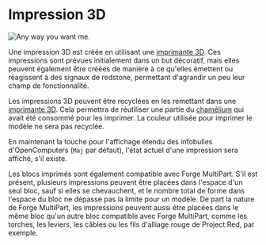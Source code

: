 # Impression 3D

![Any way you want me.](block:OpenComputers:print)

Une impression 3D est créée en utilisant une [imprimante 3D](printer.md). Ces impressions sont prévues initialement dans un but décoratif, mais elles peuvent également être créées de manière à ce qu'elles émettent ou réagissent à des signaux de redstone, permettant d'agrandir un peu leur champ de fonctionnalité.

Les impressions 3D peuvent être recyclées en les remettant dans une [imprimante 3D](printer.md). Cela permettra de réutiliser une partie du [chamélium](../item/chamelium.md) qui avait été consommé pour les imprimer. La couleur utilisée pour imprimer le modèle ne sera pas recyclée.

En maintenant la touche pour l'affichage étendu des infobulles d'OpenComputers (`Maj` par défaut), l'état actuel d'une impression sera affiché, s'il existe.

Les blocs imprimés sont également compatible avec Forge MultiPart. S'il est présent, plusieurs impressions peuvent être placées dans l'espace d'un seul bloc, sauf si elles se chevauchent, et le nombre total de forme dans l'espace du bloc ne dépasse pas la limite pour un modèle. De part la nature de Forge MultiPart, les impressions peuvent aussi être placées dans le même bloc qu'un autre bloc compatible avec Forge MultiPart, comme les torches, les leviers, les câbles ou les fils d'alliage rouge de Project:Red, par exemple.
